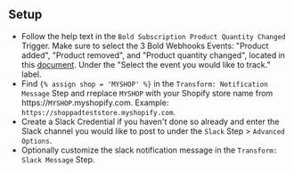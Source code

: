 ## Setup

- Follow the help text in the `Bold Subscription Product Quantity Changed` Trigger. Make sure to select the 3 Bold Webhooks Events: "Product added", "Product removed", and "Product quantity changed", located in this [document](https://support.boldcommerce.com/hc/en-us/articles/360028881292-Using-Webhooks-with-Bold-Subscriptions). Under the "Select the event you would like to track." label.
- Find `{% assign shop = 'MYSHOP' %}` in the `Transform: Notification Message` Step and rreplace `MYSHOP` with your Shopify store name from https://`MYSHOP`.myshopify.com. Example: `https://shoppadteststore.myshopify.com`.
- Create a Slack Credential if you haven't done so already and enter the Slack channel you would like to post to under the `Slack` Step > `Advanced Options`.
- Optionally customize the slack notification message in the `Transform: Slack Message` Step.
